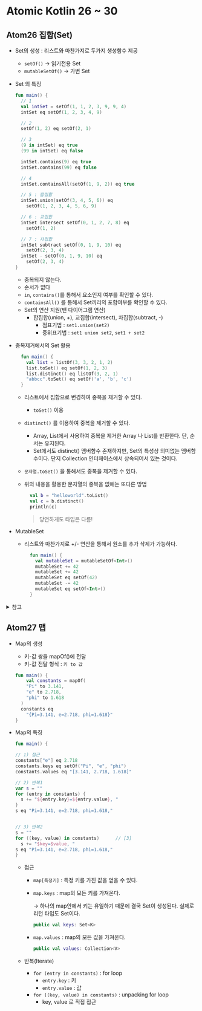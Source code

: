 # Atomic Kotlin 26 ~ 30

## Atom26 집합(Set)

- Set의 생성 : 리스트와 마찬가지로 두가지 생성함수 제공

  - `setOf()` → 읽기전용 Set
  - `mutableSetOf()` → 가변 Set

- Set 의 특징

  ```kotlin
  fun main() {
    // 1
    val intSet = setOf(1, 1, 2, 3, 9, 9, 4)
    intSet eq setOf(1, 2, 3, 4, 9)

    // 2
    setOf(1, 2) eq setOf(2, 1)

    // 3
    (9 in intSet) eq true
    (99 in intSet) eq false

    intSet.contains(9) eq true
    intSet.contains(99) eq false

    // 4
    intSet.containsAll(setOf(1, 9, 2)) eq true

    // 5 : 합집합
    intSet.union(setOf(3, 4, 5, 6)) eq
      setOf(1, 2, 3, 4, 5, 6, 9)

    // 6 : 교집합
    intSet intersect setOf(0, 1, 2, 7, 8) eq
      setOf(1, 2)

    // 7 : 차집합
    intSet subtract setOf(0, 1, 9, 10) eq
      setOf(2, 3, 4)
    intSet - setOf(0, 1, 9, 10) eq
      setOf(2, 3, 4)
  }

  ```

  - 중복되지 않는다.
  - 순서가 없다
  - `in`, `contains()`를 통해서 요소인지 여부를 확인할 수 있다.
  - `containsAll()` 를 통해서 Set끼리의 포함여부를 확인할 수 있다.
  - Set의 연산 지원(밴 다이어그램 연산)
    - 합집합(union, +), 교집합(intersect), 차집합(subtract, -)
      - 점표기법 : `set1.union(set2)`
      - 중위표기법 : `set1 union set2`, `set1 + set2`

- 중복제거에서의 Set 활용

  ```kotlin
    fun main() {
      val list = listOf(3, 3, 2, 1, 2)
      list.toSet() eq setOf(1, 2, 3)
      list.distinct() eq listOf(3, 2, 1)
      "abbcc".toSet() eq setOf('a', 'b', 'c')
    }
  ```

  - 리스트에서 집합으로 변경하여 중복을 제거할 수 있다.
    - `toSet()` 이용
  - `distinct()` 를 이용하여 중복을 제거할 수 있다.
    - Array, List에서 사용하여 중복을 제거한 Array 나 List를 반환한다. 단, 순서는 유지된다.
    - Set에서도 distinct() 멤버함수 존재하지만, Set의 특성상 의미없는 멤버함수이다. 단지 Collection 인터페이스에서 상속되어서 있는 것이다.
  - `문자열.toSet()` 을 통해서도 중복을 제거할 수 있다.

  - 위의 내용을 활용한 문자열의 중복을 없애는 또다른 방법
    ```kotlin
      val b = "helloworld".toList()
      val c = b.distinct()
      println(c)
    ```
    > 당연하게도 타입은 다름!

- MutableSet

  - 리스트와 마찬가지로 +/- 연산을 통해서 원소를 추가 삭제가 가능하다.

    ```kotlin
      fun main() {
        val mutableSet = mutableSetOf<Int>()
        mutableSet += 42
        mutableSet += 42
        mutableSet eq setOf(42)
        mutableSet -= 42
        mutableSet eq setOf<Int>()
      }
    ```

<details>
  <summary>참고</summary>

```kotlin
fun main() {
    val list = mutableListOf(1,2,3,4) // o.k
    var list = mutableListOf(1,2,3,4) // o.k
    val list = listOf(1,2,3,4) // val not reassign
    var list = listOf(1,2,3,4) // o.k
    list += 5
    println(list)
    list -= 1
    println(list)
}
```

> [실행링크](https://pl.kotl.in/ij3t9Mgxs)

현상적으로만 따지면, val에 할당하고 읽기전용 생성함수인 listOf로 생성하는 경우에만 연산이 불가능하다.

</details>

## Atom27 맵

- Map의 생성

  - 키-값 쌍을 mapOf()에 전달
  - 키-값 전달 형식 : `키 to 값`

  ```kotlin
  fun main() {
      val constants = mapOf(
      "Pi" to 3.141,
      "e" to 2.718,
      "phi" to 1.618
    )
    constants eq
      "{Pi=3.141, e=2.718, phi=1.618}"
  }
  ```

- Map의 특징

  ```kotlin
  fun main() {

  // 1) 접근
  constants["e"] eq 2.718
  constants.keys eq setOf("Pi", "e", "phi")
  constants.values eq "[3.141, 2.718, 1.618]"

  // 2) 반복1
  var s = ""
  for (entry in constants) {
    s += "${entry.key}=${entry.value}, "
  }
  s eq "Pi=3.141, e=2.718, phi=1.618,"


  // 3) 반복2
  s = ""
  for ((key, value) in constants)      // [3]
    s += "$key=$value, "
  s eq "Pi=3.141, e=2.718, phi=1.618,"
  }
  ```

  - 접근

    - `map[특정키]` : 특정 키를 가진 값을 얻을 수 있다.
    - `map.keys` : map의 모든 키를 가져온다.

      → 하나의 map안에서 키는 유일하기 때문에 결국 Set이 생성된다. 실제로 리턴 타입도 Set이다.

      ```kotlin
      public val keys: Set<K>
      ```

    - `map.values` : map의 모든 값을 가져온다.

      ```kotlin
      public val values: Collection<V>
      ```

  - 반복(Iterate)

    - `for (entry in constants)` : for loop
      - `entry.key` : 키
      - `entry.value` : 값
    - `for ((key, value) in constants)` : unpacking for loop
      - key, value 로 직접 접근
